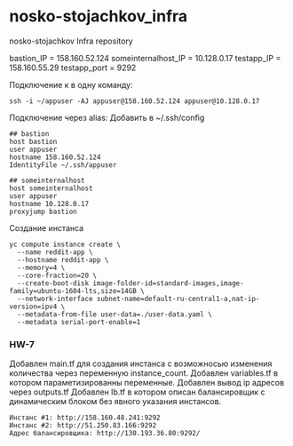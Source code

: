 # nosko-stojachkov_infra
nosko-stojachkov Infra repository

bastion_IP = 158.160.52.124
someinternalhost_IP = 10.128.0.17
testapp_IP = 158.160.55.29
testapp_port = 9292


Подключение к в одну команду:
```
ssh -i ~/appuser -AJ appuser@158.160.52.124 appuser@10.128.0.17
```


Подключение через alias:
Добавить в ~/.ssh/config
```
## bastion
host bastion
user appuser
hostname 158.160.52.124
IdentityFile ~/.ssh/appuser

## someinternalhost
host someinternalhost
user appuser
hostname 10.128.0.17
proxyjump bastion
```

Создание инстанса
```
yc compute instance create \
  --name reddit-app \
  --hostname reddit-app \
  --memory=4 \
  --core-fraction=20 \
  --create-boot-disk image-folder-id=standard-images,image-family=ubuntu-1604-lts,size=14GB \
  --network-interface subnet-name=default-ru-central1-a,nat-ip-version=ipv4 \
  --metadata-from-file user-data=./user-data.yaml \
  --metadata serial-port-enable=1
```

### HW-7
Добавлен main.tf для создания инстанса с возможносью изменения количества через переменную instance_count.
Добавлен variables.tf в котором параметизированны переменные.
Добавлен вывод ip адресов через outputs.tf
Добавлен lb.tf в котором описан балансировщик с динамическим блоком без явного указания инстансов.

```
Инстанс #1: http://158.160.48.241:9292
Инстанс #2: http://51.250.83.166:9292
Адрес балансировщика: http://130.193.36.80:9292/
```

